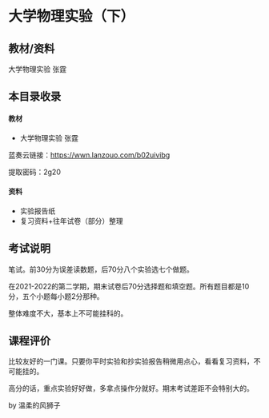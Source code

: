 # 大学物理实验（下）

## 教材/资料

大学物理实验 张霆



## 本目录收录

#### 教材

- 大学物理实验 张霆

蓝奏云链接：https://wwn.lanzouo.com/b02uivibg

提取密码：2g20

#### 资料

- 实验报告纸
- 复习资料+往年试卷（部分）整理






## 考试说明

笔试。前30分为误差读数题，后70分八个实验选七个做题。

在2021-2022的第二学期，期末试卷后70分选择题和填空题。所有题目都是10分，五个小题每小题2分那种。

整体难度不大，基本上不可能挂科的。





## 课程评价

比较友好的一门课。只要你平时实验和抄实验报告稍微用点心，看看复习资料，不可能挂的。

高分的话，重点实验好好做，多拿点操作分就好。期末考试差距不会特别大的。

by 温柔的风狮子
